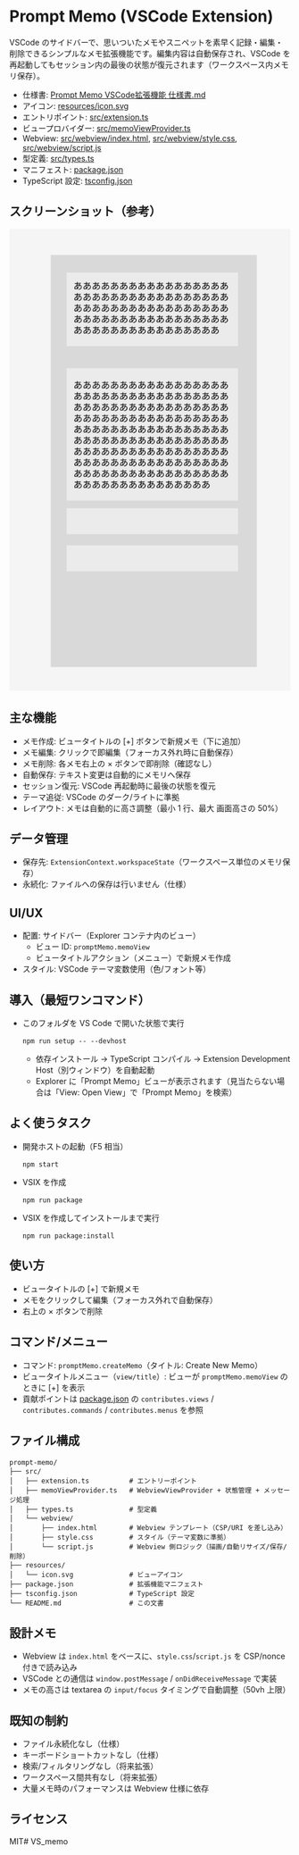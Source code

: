 # Prompt Memo (VSCode Extension)

VSCode のサイドバーで、思いついたメモやスニペットを素早く記録・編集・削除できるシンプルなメモ拡張機能です。編集内容は自動保存され、VSCode を再起動してもセッション内の最後の状態が復元されます（ワークスペース内メモリ保存）。

- 仕様書: [Prompt Memo VSCode拡張機能 仕様書.md](Prompt%20Memo%20VSCode拡張機能%20仕様書.md)
- アイコン: [resources/icon.svg](resources/icon.svg)
- エントリポイント: [src/extension.ts](src/extension.ts)
- ビュープロバイダー: [src/memoViewProvider.ts](src/memoViewProvider.ts)
- Webview: [src/webview/index.html](src/webview/index.html), [src/webview/style.css](src/webview/style.css), [src/webview/script.js](src/webview/script.js)
- 型定義: [src/types.ts](src/types.ts)
- マニフェスト: [package.json](package.json)
- TypeScript 設定: [tsconfig.json](tsconfig.json)

## スクリーンショット（参考）
![UI](UIイメージ.png)

## 主な機能
- メモ作成: ビュータイトルの [+] ボタンで新規メモ（下に追加）
- メモ編集: クリックで即編集（フォーカス外れ時に自動保存）
- メモ削除: 各メモ右上の × ボタンで即削除（確認なし）
- 自動保存: テキスト変更は自動的にメモリへ保存
- セッション復元: VSCode 再起動時に最後の状態を復元
- テーマ追従: VSCode のダーク/ライトに準拠
- レイアウト: メモは自動的に高さ調整（最小 1 行、最大 画面高さの 50%）

## データ管理
- 保存先: `ExtensionContext.workspaceState`（ワークスペース単位のメモリ保存）
- 永続化: ファイルへの保存は行いません（仕様）

## UI/UX
- 配置: サイドバー（Explorer コンテナ内のビュー）
  - ビュー ID: `promptMemo.memoView`
  - ビュータイトルアクション（メニュー）で新規メモ作成
- スタイル: VSCode テーマ変数使用（色/フォント等）

## 導入（最短ワンコマンド）

- このフォルダを VS Code で開いた状態で実行
  ```
  npm run setup -- --devhost
  ```
  - 依存インストール → TypeScript コンパイル → Extension Development Host（別ウィンドウ）を自動起動
  - Explorer に「Prompt Memo」ビューが表示されます（見当たらない場合は「View: Open View」で「Prompt Memo」を検索）

## よく使うタスク

- 開発ホストの起動（F5 相当）
  ```
  npm start
  ```
- VSIX を作成
  ```
  npm run package
  ```
- VSIX を作成してインストールまで実行
  ```
  npm run package:install
  ```

## 使い方

- ビュータイトルの [+] で新規メモ
- メモをクリックして編集（フォーカス外れで自動保存）
- 右上の × ボタンで削除

## コマンド/メニュー
- コマンド: `promptMemo.createMemo`（タイトル: Create New Memo）
- ビュータイトルメニュー（`view/title`）: ビューが `promptMemo.memoView` のときに [+] を表示
- 貢献ポイントは [package.json](package.json) の `contributes.views` / `contributes.commands` / `contributes.menus` を参照

## ファイル構成
```
prompt-memo/
├── src/
│   ├── extension.ts          # エントリーポイント
│   ├── memoViewProvider.ts   # WebviewViewProvider + 状態管理 + メッセージ処理
│   ├── types.ts              # 型定義
│   └── webview/
│       ├── index.html        # Webview テンプレート（CSP/URI を差し込み）
│       ├── style.css         # スタイル（テーマ変数に準拠）
│       └── script.js         # Webview 側ロジック（描画/自動リサイズ/保存/削除）
├── resources/
│   └── icon.svg              # ビューアイコン
├── package.json              # 拡張機能マニフェスト
├── tsconfig.json             # TypeScript 設定
└── README.md                 # この文書
```

## 設計メモ
- Webview は `index.html` をベースに、`style.css`/`script.js` を CSP/nonce 付きで読み込み
- VSCode との通信は `window.postMessage` / `onDidReceiveMessage` で実装
- メモの高さは textarea の `input/focus` タイミングで自動調整（50vh 上限）

## 既知の制約
- ファイル永続化なし（仕様）
- キーボードショートカットなし（仕様）
- 検索/フィルタリングなし（将来拡張）
- ワークスペース間共有なし（将来拡張）
- 大量メモ時のパフォーマンスは Webview 仕様に依存

## ライセンス
MIT# VS_memo
